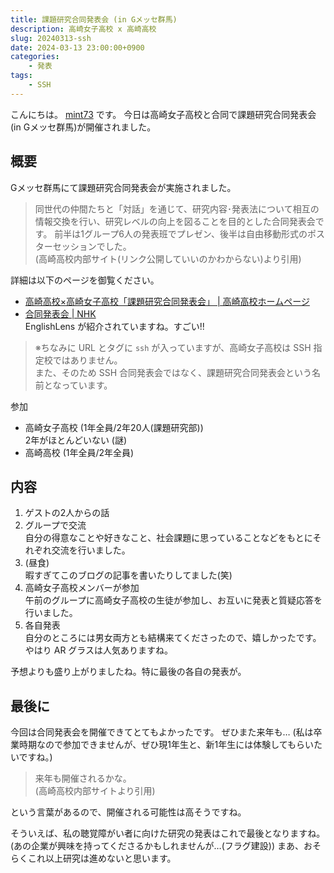 ```yaml
---
title: 課題研究合同発表会 (in Gメッセ群馬)
description: 高崎女子高校 x 高崎高校
slug: 20240313-ssh
date: 2024-03-13 23:00:00+0900
categories:
    - 発表
tags:
    - SSH
---
```


こんにちは。 [mint73](https://github.com/mint73) です。
今日は高崎女子高校と合同で課題研究合同発表会 (in Gメッセ群馬)が開催されました。

## 概要
Gメッセ群馬にて課題研究合同発表会が実施されました。

> 同世代の仲間たちと「対話」を通じて、研究内容･発表法について相互の情報交換を行い、研究レベルの向上を図ることを目的とした合同発表会です。
> 前半は1グループ6人の発表班でプレゼン、後半は自由移動形式のポスターセッションでした。<br />
> (高崎高校内部サイト(リンク公開していいのかわからない)より引用)

詳細は以下のページを御覧ください。
- [高崎高校×高崎女子高校「課題研究合同発表会」 | 高崎高校ホームページ](https://takasaki-hs.gsn.ed.jp/blogs/blog_entries/view/197/6adc88f93323f69c2f0cc2fafe54db5c)
- [合同発表会 | NHK](https://www3.nhk.or.jp/lnews/maebashi/20240314/1060016553.html)<br />
EnglishLens が紹介されていますね。すごい!!

> ※ちなみに URL とタグに `ssh` が入っていますが、高崎女子高校は SSH 指定校ではありません。<br />
> また、そのため SSH 合同発表会ではなく、課題研究合同発表会という名前となっています。

参加
- 高崎女子高校 (1年全員/2年20人(課題研究部))<br />
2年がほとんどいない (謎)
- 高崎高校 (1年全員/2年全員)

## 内容
1. ゲストの2人からの話
1. グループで交流<br />
自分の得意なことや好きなこと、社会課題に思っていることなどをもとにそれぞれ交流を行いました。
1. (昼食)<br />
暇すぎてこのブログの記事を書いたりしてました(笑)
1. 高崎女子高校メンバーが参加<br />
午前のグループに高崎女子高校の生徒が参加し、お互いに発表と質疑応答を行いました。
1. 各自発表<br />
自分のところには男女両方とも結構来てくださったので、嬉しかったです。
やはり AR グラスは人気ありますね。

予想よりも盛り上がりましたね。特に最後の各自の発表が。

## 最後に
今回は合同発表会を開催できてとてもよかったです。
ぜひまた来年も…
(私は卒業時期なので参加できませんが、ぜひ現1年生と、新1年生には体験してもらいたいですね。)

> 来年も開催されるかな。<br />
> (高崎高校内部サイトより引用)

という言葉があるので、開催される可能性は高そうですね。

そういえば、私の聴覚障がい者に向けた研究の発表はこれで最後となりますね。
(あの企業が興味を持ってくださるかもしれませんが…(フラグ建設))
まあ、おそらくこれ以上研究は進めないと思います。
